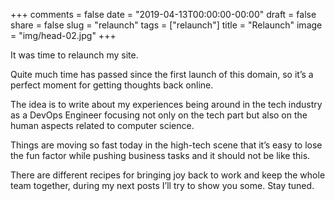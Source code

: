 +++
comments = false
date = "2019-04-13T00:00:00-00:00"
draft = false
share = false
slug = "relaunch"
tags = ["relaunch"]
title = "Relaunch"
image = "img/head-02.jpg"
+++

It was time to relaunch my site.

Quite much time has passed since the first launch of this domain, so it’s a perfect moment for getting thoughts back online.

The idea is to write about my experiences being around in the tech industry as a DevOps Engineer focusing not only on the tech part but also on the human aspects related to computer science.

Things are moving so fast today in the high-tech scene that it’s easy to lose the fun factor while pushing business tasks and it should not be like this.

There are different recipes for bringing joy back to work and keep the whole team together, during my next posts I’ll try to show you some. Stay tuned.